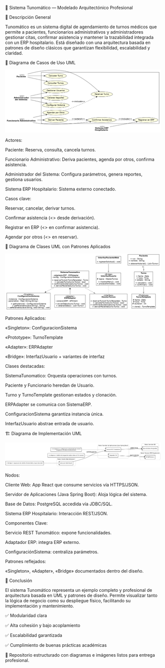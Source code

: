 🏥 Sistema Tunomático — Modelado Arquitectónico Profesional

📝 Descripción General

Tunomático es un sistema digital de agendamiento de turnos médicos que permite a pacientes, funcionarios administrativos y administradores gestionar citas, confirmar asistencia y mantener la trazabilidad integrada con un ERP hospitalario. Está diseñado con una arquitectura basada en patrones de diseño clásicos que garantizan flexibilidad, escalabilidad y claridad.

🔷 Diagrama de Casos de Uso UML

![Casos de Uso](./imagenes/casos_uso.png)

Actores:

Paciente: Reserva, consulta, cancela turnos.

Funcionario Administrativo: Deriva pacientes, agenda por otros, confirma asistencia.

Administrador del Sistema: Configura parámetros, genera reportes, gestiona usuarios.

Sistema ERP Hospitalario: Sistema externo conectado.

Casos clave:

Reservar, cancelar, derivar turnos.

Confirmar asistencia (<<extend>> desde derivación).

Registrar en ERP (<<include>> en confirmar asistencia).

Agendar por otros (<<include>> en reservar).

📘 Diagrama de Clases UML con Patrones Aplicados

![Clases UML](./imagenes/diagrama_clases.png)

Patrones Aplicados:

«Singleton»: ConfiguracionSistema

«Prototype»: TurnoTemplate

«Adapter»: ERPAdapter

«Bridge»: InterfazUsuario + variantes de interfaz

Clases destacadas:

SistemaTunomatico: Orquesta operaciones con turnos.

Paciente y Funcionario heredan de Usuario.

Turno y TurnoTemplate gestionan estados y clonación.

ERPAdapter se comunica con SistemaERP.

ConfiguracionSistema garantiza instancia única.

InterfazUsuario abstrae entrada de usuario.

🏗️ Diagrama de Implementación UML

![Implementación UML](./imagenes/implementacion.png)

Nodos:

Cliente Web: App React que consume servicios vía HTTPS/JSON.

Servidor de Aplicaciones (Java Spring Boot): Aloja lógica del sistema.

Base de Datos: PostgreSQL accedida vía JDBC/SQL.

Sistema ERP Hospitalario: Interacción REST/JSON.

Componentes Clave:

Servicio REST Tunomático: expone funcionalidades.

Adaptador ERP: integra ERP externo.

ConfiguraciónSistema: centraliza parámetros.

Patrones reflejados:

«Singleton», «Adapter», «Bridge» documentados dentro del diseño.

🧠 Conclusión

El sistema Tunomático representa un ejemplo completo y profesional de arquitectura basada en UML y patrones de diseño. Permite visualizar tanto la lógica de negocio como su despliegue físico, facilitando su implementación y mantenimiento.

✅ Modularidad clara

✅ Alta cohesión y bajo acoplamiento

✅ Escalabilidad garantizada

✅ Cumplimiento de buenas prácticas académicas

📁 Repositorio estructurado con diagramas e imágenes listos para entrega profesional.
